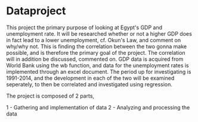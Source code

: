 # Dataproject

This project the primary purpose of looking at Egypt's GDP and unemployment rate. It will be researched whether or not a higher GDP does in fact lead to a lower unemployment, cf. Okun's Law, and comment on why/why not. This is finding the correlation between the two gonna make possible, and is therefore the primary goal of the project. The correlation will in addition be discussed, commented on. GDP data is acquired from World Bank using the wb function, and data for the unemployment rates is implemented through an excel document. The period up for investigating is 1991-2014, and the development in each of the two will be examined seperately, to then be correlated and investigated using regression.

The project is composed of 2 parts, 

  1 - Gathering and implementation of data
  2 - Analyzing and processing the data

